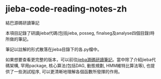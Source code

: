 # jieba-code-reading-notes-zh
結巴源碼研讀筆記

本項目記錄了研讀jieba代碼(包括jieba, posseg, finalseg及analyse四個目錄)時所做的筆記。

筆記以註解的形式散落在jieba目錄下的各.py檔中。

如果想要查看更完整的版本，可以前往[jieba源碼研讀筆記](https://blog.csdn.net/keineahnung2345/column/info/33658)。當中除了介紹jieba代碼架構, 罕用package, 核心算法(包括DAG, 動態規劃, HMM維特比算法等), 也提供了一些測試程序, 可以更清晰地理解各個函數所發揮的作用。
